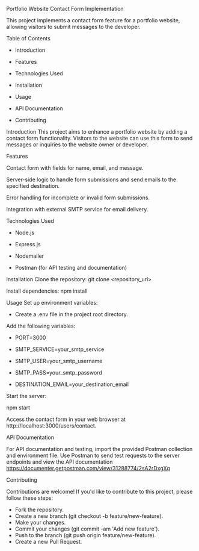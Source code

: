 Portfolio Website Contact Form Implementation

This project implements a contact form feature for a portfolio website, allowing visitors to submit messages to the developer.

Table of Contents

- Introduction

- Features

- Technologies Used

- Installation

- Usage

- API Documentation

- Contributing

Introduction
This project aims to enhance a portfolio website by adding a contact form functionality. Visitors to the website can use this form to send messages or inquiries to the website owner or developer.

Features

Contact form with fields for name, email, and message.

Server-side logic to handle form submissions and send emails to the specified destination.

Error handling for incomplete or invalid form submissions.

Integration with external SMTP service for email delivery.

Technologies Used

- Node.js

- Express.js

- Nodemailer

- Postman (for API testing and documentation)

Installation
Clone the repository:
git clone <repository_url>

Install dependencies:
npm install

Usage
Set up environment variables:

- Create a .env file in the project root directory.

Add the following variables:

- PORT=3000

- SMTP_SERVICE=your_smtp_service

- SMTP_USER=your_smtp_username

- SMTP_PASS=your_smtp_password

- DESTINATION_EMAIL=your_destination_email

Start the server:

npm start

Access the contact form in your web browser at http://localhost:3000/users/contact.

API Documentation

For API documentation and testing, import the provided Postman collection and environment file. Use Postman to send test requests to the server endpoints and view the API documentation 
https://documenter.getpostman.com/view/31288774/2sA2rDxgXq

Contributing

Contributions are welcome! If you'd like to contribute to this project, please follow these steps:

- Fork the repository.
- Create a new branch (git checkout -b feature/new-feature).
- Make your changes.
- Commit your changes (git commit -am 'Add new feature').
- Push to the branch (git push origin feature/new-feature).
- Create a new Pull Request.

